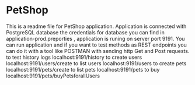 # PetShop
This is a readme file for PetShop application.
Application is connected with PostgreSQL database the credentials for database you can find in application-prod.preporties , application is runing on server port 9191. 
You can run application and if you want to test methods as REST endpoints you can do it with a tool like POSTMAN with sending http Get and Post requests. 
to test history logs localhost:9191/history 
to create users localhost:9191/users/create 
to list users localhost:9191/users 
to create pets localhost:9191/pets/create 
to list pets localhost:9191/pets 
to buy localhost:9191/pets/buyPetsforallUsers

